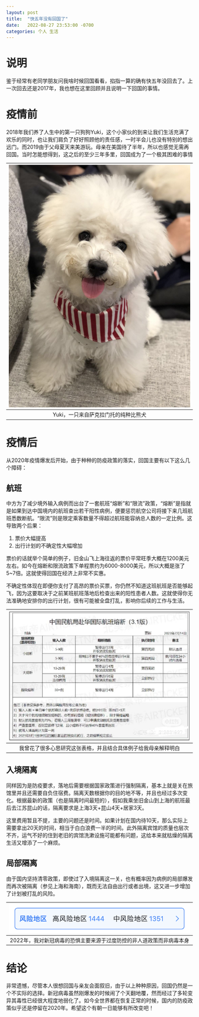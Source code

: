 ```yaml
---
layout: post
title:  "快五年没有回国了"
date:   2022-08-27 23:53:00 -0700
categories: 个人 生活
---
```

# 说明
鉴于经常有老同学朋友问我啥时候回国看看，掐指一算的确有快五年没回去了。上一次回去还是2017年，我也想在这里回顾并且说明一下回国的事情。

# 疫情前
2018年我们养了人生中的第一只狗狗Yuki，这个小家伙的到来让我们生活充满了欢乐的同时，也让我们肩负了好好照顾他的责任感，一时半会儿也没有特别的想出远门。而2019由于父母夏天来美游玩。母亲在美国待了半年，所以也感觉无需再回国。当时怎能想得到，这之后的至少三年多里，回国成为了一个极其困难的事情

| ![Yuki](/assets/yuki-2017.jpg) |
|:--:| 
| Yuki，一只来自萨克拉门托的纯种比熊犬 |

# 疫情后
从2020年疫情爆发后开始，由于种种的防疫政策的落实，回国主要有以下这么几个障碍：

## 航班
中方为了减少境外输入病例而出台了一套航班“熔断”和“限流”政策，“熔断”是指就是如果到达中国境内的航班查出若干阳性病例，便要惩罚航空公司将接下来几班航班悉数断航。“限流”则是限定乘客数量不得超过航班能容纳总人数的一定比例。这导致两个后果：

1. 票价大幅提高
2. 出行计划的不确定性大幅增加

票价的话就举个简单的例子，旧金山飞上海往返的票价平常旺季大概在1200美元左右。如今在熔断和限流政策下单程票约为6000-8000美元，所以大概是涨了5~7倍。这就使得回国在经济上非常不实惠。

不确定性体现在即便你支付了高昂的票价买票，你仍然不知道这班航班是否能够起飞，因为这要取决于之前某班航班落地后检查出来的阳性患者人数。这就使得你无法准确地安排你的出行计划，很有可能被全盘打乱，影响你后续的工作与生活。

| ![熔断政策](/assets/us-china-flight-cancel-policy.jpg)|
|:--:| 
| 我曾花了很多心思研究这张表格，并且结合具体例子给我母亲解释明白 |


## 入境隔离
同样因为是防疫要求，落地后需要根据国家政策进行强制隔离，基本上就是关在旅馆里并且还需要自负住宿费。隔离天数根据你的目的地不等，并且也经过多次变化。根据最新的政策（也是隔离时间最短的），假如我乘坐旧金山到上海的航班最后去江苏昆山的话，隔离要求是上海3天+昆山4天+居家3天。

这里费用暂且不提，主要的问题还是时间。如果计划在国内待10天，那么实际上需要拿出20天的时间，相当于白白浪费一半的时间。此外隔离宾馆的质量也层次不齐，运气不好的住到老旧的宾馆洗漱设施可能都有问题，这给本来就枯燥的隔离生活又增添了一个麻烦。

## 局部隔离
由于国内坚持清零政策，即使过了入境隔离这一关，也有概率因为病例的局部爆发而再次被隔离（参见上海和海南），既而无法自由出行或者出境，这又进一步增加了计划被打乱的风险。

| ![风险区域](/assets/quarantine-risk-area.jpg) |
|:--:| 
| 2022年，我对新冠病毒的恐惧主要来源于过度防控的非人道政策而非病毒本身 |

# 结论
非常遗憾，尽管本人很想回国与亲友会面叙旧，由于以上种种原因，回国仍然是一个不实际的选择。新冠病毒虽然刚爆发的时候闹了个天翻地覆，然而经过了多轮变异其毒性已经很大程度地弱化了。如今全世界都在恢复正常的时候，国内的防疫政策似乎还是停留在2020年。希望这个有朝一日能够有所改变吧！